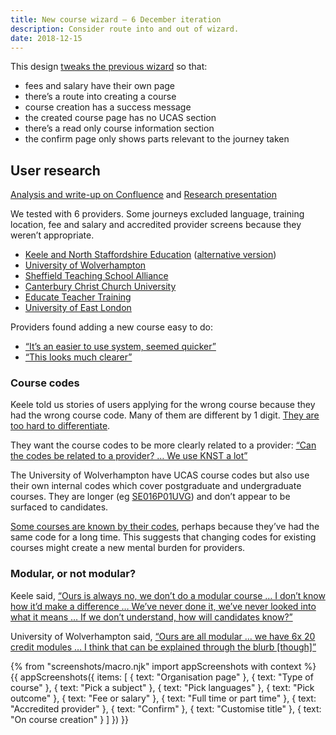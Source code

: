 ```yaml
---
title: New course wizard – 6 December iteration
description: Consider route into and out of wizard.
date: 2018-12-15
---
```

This design [tweaks the previous wizard](/publish-teacher-training-courses/new-course) so that:

* fees and salary have their own page
* there’s a route into creating a course
* course creation has a success message
* the created course page has no UCAS section
* there’s a read only course information section
* the confirm page only shows parts relevant to the journey taken

## User research

[Analysis and write-up on Confluence](https://dfedigital.atlassian.net/wiki/spaces/BaT/pages/762609665/Analysis+and+write+up) and [Research presentation](https://docs.google.com/presentation/d/1ImIHrXYtxKQwYa4LBOQQMHrl-WCq3Ke3UQmBcYDZiO4/)

We tested with 6 providers. Some journeys excluded language, training location, fee and salary and accredited provider screens because they weren’t appropriate.

* [Keele and North Staffordshire Education](https://lookback.io/watch/veykZkMozQtCAvceD) ([alternative version](https://lookback.io/watch/gKCGDj8zDhCiqwQ77))
* [University of Wolverhampton](https://lookback.io/watch/gYu2aoCo3PWyaJEHH)
* [Sheffield Teaching School Alliance](https://lookback.io/watch/QjevW5d7ahX57csvf)
* [Canterbury Christ Church University](https://lookback.io/watch/RrMJ6CkbkXkrQ49Hk)
* [Educate Teacher Training](https://lookback.io/watch/GJbiS5bz4ouL6uohF)
* [University of East London](https://lookback.io/watch/8X5QYCPob8XmSAtbw)

Providers found adding a new course easy to do:

* [“It’s an easier to use system, seemed quicker”](https://lookback.io/watch/gKCGDj8zDhCiqwQ77?t=1h15m15s)
* [“This looks much clearer”](https://lookback.io/watch/gYu2aoCo3PWyaJEHH?t=50m26.78s)

### Course codes

Keele told us stories of users applying for the wrong course because they had the wrong course code. Many of them are different by 1 digit. [They are too hard to differentiate](https://lookback.io/watch/gKCGDj8zDhCiqwQ77?t=28m46s).

They want the course codes to be more clearly related to a provider: [“Can the codes be related to a provider? … We use KNST a lot”](https://lookback.io/watch/gKCGDj8zDhCiqwQ77?t=29m7s)

The University of Wolverhampton have UCAS course codes but also use their own internal codes which cover postgraduate and undergraduate courses. They are longer (eg [SE016P01UVG](https://courses.wlv.ac.uk/course.asp?code=SE016P01UVG)) and don’t appear to be surfaced to candidates.

[Some courses are known by their codes](https://lookback.io/watch/gYu2aoCo3PWyaJEHH?t=18m19.94s), perhaps because they’ve had the same code for a long time. This suggests that changing codes for existing courses might create a new mental burden for providers.

### Modular, or not modular?

Keele said, [“Ours is always no, we don’t do a modular course … I don’t know how it’d make a difference … We’ve never done it, we’ve never looked into what it means … If we don’t understand, how will candidates know?”](https://lookback.io/watch/gKCGDj8zDhCiqwQ77?t=1h12m24s)

University of Wolverhampton said, [“Ours are all modular … we have 6x 20 credit modules … I think that can be explained through the blurb [though]”](https://lookback.io/watch/gYu2aoCo3PWyaJEHH?t=49m3.97s)

{% from "screenshots/macro.njk" import appScreenshots with context %}
{{ appScreenshots({
  items: [
    { text: "Organisation page" },
    { text: "Type of course" },
    { text: "Pick a subject" },
    { text: "Pick languages" },
    { text: "Pick outcome" },
    { text: "Fee or salary" },
    { text: "Full time or part time" },
    { text: "Accredited provider" },
    { text: "Confirm" },
    { text: "Customise title" },
    { text: "On course creation" }
  ]
}) }}
